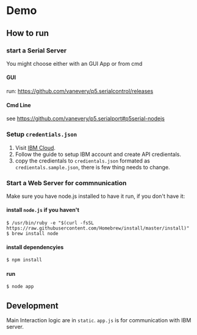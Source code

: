 # Demo

## How to run

### start a Serial Server 
You might choose either with an GUI App or from cmd

#### GUI
run: https://github.com/vanevery/p5.serialcontrol/releases

#### Cmd Line
see https://github.com/vanevery/p5.serialport#p5serial-nodejs 



### Setup `credentials.json`
1. Visit [IBM Cloud](https://www.ibm.com/watson/services/text-to-speech/).
2. Follow the guide to setup IBM account and create API credientals.
3. copy the credientals to `credientals.json` formated as `credientals.sample.json`, there is few thing needs to change.


### Start a Web Server for commnunication
Make sure you have node.js installed to have it run, if you don't have it:

#### install `node.js` if you haven't
```
$ /usr/bin/ruby -e "$(curl -fsSL https://raw.githubusercontent.com/Homebrew/install/master/install)"
$ brew install node
```

#### install dependencyies
```bash
$ npm install
```

#### run
``` bash
$ node app
```

## Development

Main Interaction logic are in `static`. `app.js` is for communication with IBM server.

